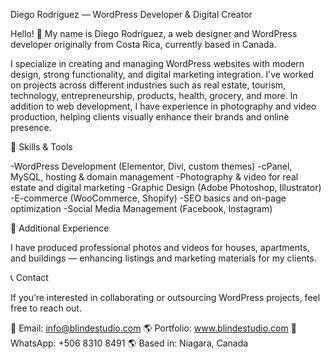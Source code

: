 Diego Rodríguez — WordPress Developer & Digital Creator

Hello! 👋 My name is Diego Rodríguez, a web designer and WordPress developer originally from Costa Rica, currently based in Canada.

I specialize in creating and managing WordPress websites with modern design, strong functionality, and digital marketing integration.
I’ve worked on projects across different industries such as real estate, tourism, technology, entrepreneurship, products, health, grocery, and more.
In addition to web development, I have experience in photography and video production, helping clients visually enhance their brands and online presence.

🧰 Skills & Tools

-WordPress Development (Elementor, Divi, custom themes)
-cPanel, MySQL, hosting & domain management
-Photography & video for real estate and digital marketing
-Graphic Design (Adobe Photoshop, Illustrator)
-E-commerce (WooCommerce, Shopify)
-SEO basics and on-page optimization
-Social Media Management (Facebook, Instagram)

📸 Additional Experience

I have produced professional photos and videos for houses, apartments, and buildings — enhancing listings and marketing materials for my clients.

📞 Contact

If you’re interested in collaborating or outsourcing WordPress projects, feel free to reach out.

📧 Email: info@blindestudio.com
🌎 Portfolio: www.blindestudio.com
📱  WhatsApp: +506 8310 8491
🌎 Based in: Niagara, Canada

